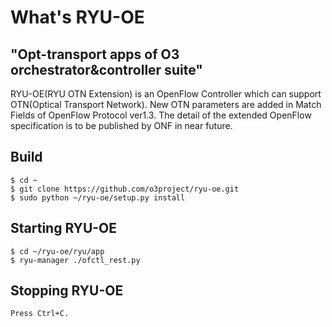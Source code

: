 # What's RYU-OE
"Opt-transport apps of O3 orchestrator&amp;controller suite"
---
RYU-OE(RYU OTN Extension) is an OpenFlow Controller which can support OTN(Optical Transport Network). New OTN parameters are added in Match Fields of OpenFlow Protocol ver1.3.
The detail of the extended OpenFlow specification is to be published by ONF in near future.


 Build
--------------------------

    $ cd ~
    $ git clone https://github.com/o3project/ryu-oe.git
    $ sudo python ~/ryu-oe/setup.py install


 Starting RYU-OE
--------------------------

    $ cd ~/ryu-oe/ryu/app
    $ ryu-manager ./ofctl_rest.py

 Stopping RYU-OE
--------------------------
   
    Press Ctrl+C.
